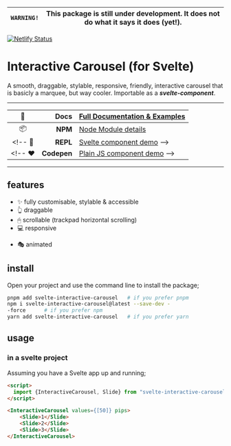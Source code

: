 |`WARNING!` | This package is still under development. It does not do what it says it does (yet!).|
|-|-|



[![Netlify Status](https://api.netlify.com/api/v1/badges/4823de9a-ceec-4b08-a951-007b9543d87e/deploy-status)](https://app.netlify.com/sites/svelte-interactive-carousel/deploys)
# Interactive Carousel (for Svelte)






<!-- ![Svelte Range Slider -- focussed, including some pips](test/public/slider.png) -->

A smooth, draggable, stylable, responsive, friendly, interactive carousel that is basicly a marquee, but way cooler.
Importable as a ***svelte-component***.
<!-- , or **used directly in any javascript application**. -->

---

📔 | Docs | [Full Documentation & Examples](https://svelte-interactive-carousel.netlify.app/)
:--: | -----: | :------
📦 | **NPM** |[Node Module details](https://www.npmjs.com/package/svelte-interactive-carousel)
<!-- 📝 | **REPL** |[Svelte component demo](https://svelte.dev/repl/030797781fd64ad88302d1343f5b2c43?version=3) -->
<!-- ❤ | **Codepen** |[Plain JS component demo](https://codepen.io/simeydotme/pen/KKNJdbK) -->

---

## features

<!-- ![Features of the range slider plugin (written below)](test/public/range-slider.png) -->

- ✨ fully customisable, stylable & accessible
- 👆 draggable
- 🖱 scrollable (trackpad horizontal scrolling)
- 💻 responsive
<!-- - ⌨ accessible -->
- 🎭 animated

## install

Open your project and use the command line to install the package;

```bash
pnpm add svelte-interactive-carousel   # if you prefer pnpm
npm i svelte-interactive-carousel@latest --save-dev -
-force      # if you prefer npm
yarn add svelte-interactive-carousel   # if you prefer yarn
```

## usage

### in a svelte project

Assuming you have a Svelte app up and running;

```html
<script>
  import {InteractiveCarousel, Slide} from "svelte-interactive-carousel";
</script>

<InteractiveCarousel values={[50]} pips>
    <Slide>1</Slide>
    <Slide>2</Slide>
    <Slide>3</Slide>
</InteractiveCarousel>
```

<!-- ### as a regular JS file

If you're not building a svelte-app, you can use the [`/dist/`
version of the script `/dist/svelte-interactive-carousel.js`](dist/svelte-interactive-carousel.js) and include it
with a regular `<script>` tag. This should even work with jQuery.

```html
<script src="./js/vendor/svelte-interactive-carousel.js" />

<div id="my-slider"></div>

<script>
  var mySlider = new RangeSliderPips({
    target: document.querySelector("#my-slider"),
    props: { values: [50], pips: true }
  });
</script>
```

### as a JS module

If you're building a bleeding-edge JS application (maybe Vue or React), you might
want to use js imports (`import`)

```js
import RangeSlider from "./node_modules/svelte-interactive-carousel/dist/svelte-interactive-carousel.mjs";

var mySlider = new RangeSlider({
  target: node, // js reference to a DOM element
  props: { values: [50], pips: true }
});
``` -->
<!-- 
---

## props (options)

### carousel props

prop | type | default | description
-----|------|---------|-------------
**values** | `Array` | `[50]` | Array of values to apply on the slider. Multiple values creates multiple handles. (_**note:** A slider with `range` property set can only have two values max_)
**min** | `Number` | `0` | Minimum value for the slider _(should be `< max`)_
**max** | `Number` | `100` | Maximum value for the slider _(should be `> min`)_
**step** | `Number` | `1` | Every `nth` value to allow handle to stop at _(should be a positive value)_
**range** | `Boolean`/`String` | `false` | Whether to style as a range picker. Use `range='min'` or `range='max'` for min/max variants
**pushy** | `Boolean` | `false` | If `range` is `true`, then this boolean decides if one handle will push the other along
**float** | `Boolean` | `false` | Set true to add a floating label above focussed handles
**vertical** | `Boolean` | `false` | Make the slider render vertically (lower value on bottom)
**pips** | `Boolean` | `false` | Whether to show pips/notches on the slider
**pipstep** | `Number` | `1`/`10`/`20` | Every `nth` step to show a pip for. This has multiple defaults depending on `values` property
**first** | `Boolean`/`String` | `false` | Whether to show a pip or label for the first value on slider. Use `first='label'` to show a label value
**last** | `Boolean`/`String` | `false` | Whether to show a pip or label for the last value on slider. Use `last='label'` to show a label value
**rest** | `Boolean`/`String` | `false` | Whether to show a pip or label for all other values. Use `rest='label'` to show a label value
**all** | `Boolean`/`String` | `false` | Whether to show a pip or label for all values. Same as combining `first`, `last` and `rest`. Use `all='label'` to show a label value
**prefix** | `String` | `""` | A string to prefix to all displayed values
**suffix** | `String` | `""` | A string to suffix to all displayed values
**reversed** | `Boolean` | `false` | Reverse the orientation of min/max
**hoverable** | `Boolean` | `true` | Whether hover styles are enabled for both handles and pips/values
**disabled** | `Boolean` | `false` | Determine if the slider is disabled, or enabled _(only disables interactions, and events)_
**id** | `String` | `""` | Give the slider a unique ID for use in styling
**formatter** | `Function` | `(v,i,p) => v` | A function to re-format values before they are displayed (`v = value, i = pip index, p = percent`)
**handleFormatter** | `Function` | `formatter` | A function to re-format values on the handle/float before they are displayed. Defaults to the same function given to the `formatter` property (`v = value, i = handle index, p = percent`)
**springValues** | `Object` | `{ stiffness: 0.15, damping: 0.4 }` | Svelte spring physics object to change the behaviour of the handle when moving
**slider** | `Element` | `undefined` | DOM reference for binding to the main `<div />` of the component (`bind:slider='ref'`)

### slider events (dispatched)

event | example | `event.detail` | description
------|------------|--------|-------------
**start** | `on:start={(e) => { ... }}` | `{ activeHandle: Integer, value: Float, values: Array }` | Event fired when the user begins interaction with the slider
**change** | `on:change={(e) => { ... }}` | `{ activeHandle: Integer, startValue: Float, previousValue: Float, value: Float, values: Array }` | Event fired when the user changes the value; returns the previous value, also
**stop** | `on:stop={(e) => { ... }}` | `{ activeHandle: Integer, startValue: Float, value: Float, values: Array }` | Event fired when the user stops interacting with slider; returns the beginning value, also

**[📔📘📖 _Full Documentation & Examples_](https://simeydotme.github.io/svelte-interactive-carousel/)**

## styling

**Styling should mostly be done with CSS.**  
There's a [bunch of css variables for controlling the colors](https://simeydotme.github.io/svelte-interactive-carousel/#styling) of the elements. 
And the slider is fluid horizontally, with the size of things controlled by font-size. So you may change he `font-size` on the `.rangeSlider` base
element to change the scale of everything.

If you require more fine control of the widths, heights, etc, then you may override the default css. This can be easier by using the `id` prop
to give your slider a unique id.

Values of labels can be styled with CSS, and the format can be modified with the `formatter()` function prop. And animation of the handles is
controlled by the `springValues` object prop.

## contribute

I am very happy to accept;

- 🌟 suggestions/requests for new features or changes
- 🛠 pull-requests for bug fixes, or issue resolution
- 🧪 help with creating a proper test-suite

[Read the CONTRIBUTING.md](./CONTRIBUTING.md)

---

## support / donate  
I'd be super excited if you find this project useful and wish to donate a small amount for my efforts!

|  |  |         |
|--|--:|---------|
| <img src="https://user-images.githubusercontent.com/2817396/149629283-6002944f-9253-4e35-917d-89b476deae4e.png" width=20> | [![£1 One Pound Donation](https://user-images.githubusercontent.com/2817396/149629980-08b9a952-bd6a-4c23-be78-05e3fd534352.png)](https://www.paypal.com/paypalme/simey/1) | [£1 GBP donation](https://www.paypal.com/paypalme/simey/1) |
| <img src="https://user-images.githubusercontent.com/2817396/149629283-6002944f-9253-4e35-917d-89b476deae4e.png" width=20> | [![£5 Five Pounds Donation](https://user-images.githubusercontent.com/2817396/149629994-3a99770c-d333-46e7-9818-ab6b18ad0202.png)](https://www.paypal.com/paypalme/simey/5) | [£5 GBP donation](https://www.paypal.com/paypalme/simey/5) |
| <img src="https://user-images.githubusercontent.com/2817396/149629283-6002944f-9253-4e35-917d-89b476deae4e.png" width=20> | [![£10 Ten Pounds Donation](https://user-images.githubusercontent.com/2817396/149630000-95aa4234-ff67-4e7c-a7f4-ffd52f25e6d8.png)](https://www.paypal.com/paypalme/simey/10) | [£10 GBP donation](https://www.paypal.com/paypalme/simey/10) | -->